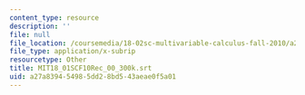 ```yaml
---
content_type: resource
description: ''
file: null
file_location: /coursemedia/18-02sc-multivariable-calculus-fall-2010/a27a839454985dd28bd543aeae0f5a01_MIT18_01SCF10Rec_00_300k.vtt
file_type: application/x-subrip
resourcetype: Other
title: MIT18_01SCF10Rec_00_300k.srt
uid: a27a8394-5498-5dd2-8bd5-43aeae0f5a01
---
```

